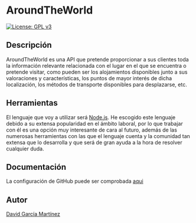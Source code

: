 # AroundTheWorld
[![License: GPL v3](https://img.shields.io/badge/License-GPLv3-blue.svg)](https://www.gnu.org/licenses/gpl-3.0)
## Descripción
AroundTheWorld es una API que pretende proporcionar a sus clientes toda la información relevante relacionada con el lugar en el que se encuentra o pretende visitar, como pueden ser los alojamientos disponibles junto a sus valoraciones y características, los puntos de mayor interés de dicha localización, los métodos de transporte disponibles para desplazarse, etc.

## Herramientas
El lenguaje que voy a utilizar será [Node.js](https://nodejs.org/es/). He escogido este lenguaje debido a su extensa popularidad en el ámbito laboral, por lo que trabajar con él es una opción muy interesante de cara al futuro, además de las numerosas herramientas con las que el lenguaje cuenta y la comunidad tan extensa que lo desarrolla y que será de gran ayuda a la hora de resolver cualquier duda. 

## Documentación
La configuración de GitHub puede ser comprobada [aqui](documentos/configGit.md)

## Autor
[David García Martínez](https://github.com/Davidspace)
